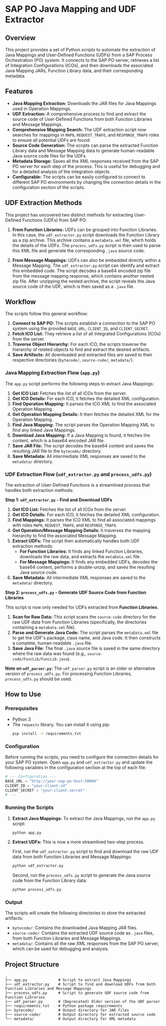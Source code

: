 # SAP PO Java Mapping and UDF Extractor

## Overview

This project provides a set of Python scripts to automate the extraction of Java Mappings and User-Defined Functions (UDFs) from a SAP Process Orchestration (PO) system. It connects to the SAP PO server, retrieves a list of Integration Configurations (ICOs), and then downloads the associated Java Mapping JARs, Function Library data, and their corresponding metadata.

## Features

*   **Java Mapping Extraction:** Downloads the JAR files for Java Mappings used in Operation Mappings.
*   **UDF Extraction:** A comprehensive process to find and extract the source code of User-Defined Functions from both Function Libraries and Message Mappings.
*   **Comprehensive Mapping Search:** The UDF extraction script now searches for mappings in `MAP0`, `REQUEST_TRAFO`, and `RESPONSE_TRAFO` roles to ensure all potential UDFs are found.
*   **Source Code Generation:** The scripts can parse the extracted Function Library data and Message Mapping data to generate human-readable Java source code files for the UDFs.
*   **Metadata Storage:** Saves all the XML responses received from the SAP PO server for each step of the process. This is useful for debugging and for a detailed analysis of the integration objects.
*   **Configurable:** The scripts can be easily configured to connect to different SAP PO environments by changing the connection details in the configuration section of the scripts.

## UDF Extraction Methods

This project has uncovered two distinct methods for extracting User-Defined Functions (UDFs) from SAP PO:

1.  **From Function Libraries:** UDFs can be grouped into Function Libraries. In this case, the `udf_extractor.py` script downloads the Function Library as a zip archive. This archive contains a `metaData.xml` file, which holds the details of the UDFs. The `process_udfs.py` script is then used to parse this XML file and generate the corresponding `.java` source code.

2.  **From Message Mappings:** UDFs can also be embedded directly within a Message Mapping. The `udf_extractor.py` script can identify and extract this embedded code. The script decodes a base64 encoded zip file from the message mapping response, which contains another nested zip file. After unzipping the nested archive, the script reveals the Java source code of the UDF, which is then saved as a `.java` file.

## Workflow

The scripts follow this general workflow:

1.  **Connect to SAP PO:** The scripts establish a connection to the SAP PO system using the provided `BASE_URL`, `CLIENT_ID`, and `CLIENT_SECRET`.
2.  **Fetch ICO List:** They retrieve a list of all Integrated Configurations (ICOs) from the server.
3.  **Traverse Object Hierarchy:** For each ICO, the scripts traverse the hierarchy of related objects to find and extract the desired artifacts.
4.  **Save Artifacts:** All downloaded and extracted files are saved to their respective directories (`bytecode/`, `source-code/`, `metadata/`).

### Java Mapping Extraction Flow (`app.py`)

The `app.py` script performs the following steps to extract Java Mappings:

1.  **Get ICO List:** Fetches the list of all ICOs from the server.
2.  **Get ICO Details:** For each ICO, it fetches the detailed XML configuration.
3.  **Find Operation Mapping:** It parses the ICO XML to find the associated Operation Mapping.
4.  **Get Operation Mapping Details:** It then fetches the detailed XML for the Operation Mapping.
5.  **Find Java Mapping:** The script parses the Operation Mapping XML to find any linked Java Mappings.
6.  **Download Java Mapping:** If a Java Mapping is found, it fetches the content, which is a base64 encoded JAR file.
7.  **Save JAR File:** The script decodes the base64 content and saves the resulting JAR file to the `bytecode/` directory.
8.  **Save Metadata:** All intermediate XML responses are saved to the `metadata/` directory.

### UDF Extraction Flow (`udf_extractor.py` and `process_udfs.py`)

The extraction of User-Defined Functions is a streamlined process that handles both extraction methods:

**Step 1: `udf_extractor.py` - Find and Download UDFs**

1.  **Get ICO List:** Fetches the list of all ICOs from the server.
2.  **Get ICO Details:** For each ICO, it fetches the detailed XML configuration.
3.  **Find Mappings:** It parses the ICO XML to find all associated mappings with roles `MAP0`, `REQUEST_TRAFO`, and `RESPONSE_TRAFO`.
4.  **Get Operation/Message Mapping Details:** It traverses the mapping hierarchy to find the associated Message Mapping.
5.  **Extract UDFs:** The script then automatically handles both UDF extraction methods:
    *   **For Function Libraries:** It finds any linked Function Libraries, downloads the raw data, and extracts the `metaData.xml` file.
    *   **For Message Mappings:** It finds any embedded UDFs, decodes the base64 content, performs a double-unzip, and saves the resulting Java source code.
6.  **Save Metadata:** All intermediate XML responses are saved to the `metadata/` directory.

**Step 2: `process_udfs.py` - Generate UDF Source Code from Function Libraries**

This script is now only needed for UDFs extracted from **Function Libraries**.

1.  **Scan for Raw Data:** This script scans the `source-code` directory for the raw UDF data from Function Libraries (specifically, the directories containing a `metaData.xml` file).
2.  **Parse and Generate Java Code:** The script parses the `metaData.xml` file to get the UDF's package, class name, and Java code. It then constructs a complete, human-readable `.java` file.
3.  **Save Java File:** The final `.java` source file is saved in the same directory where the raw data was found (e.g., `source-code/FuncLib/FuncLib.java`).

**Note on `udf_parser.py`:** The `udf_parser.py` script is an older or alternative version of `process_udfs.py`. For processing Function Libraries, `process_udfs.py` should be used.

## How to Use

### Prerequisites

*   Python 3
*   The `requests` library. You can install it using pip:
    ```bash
    pip install -r requirements.txt
    ```

### Configuration

Before running the scripts, you need to configure the connection details for your SAP PO system. Open `app.py` and `udf_extractor.py` and update the following variables in the configuration section at the top of each file:

```python
# --- Configuration ---
BASE_URL = "http://your-sap-po-host:50000"
CLIENT_ID = "your-client-id"
CLIENT_SECRET = "your-client-secret"
# ---
```

### Running the Scripts

1.  **Extract Java Mappings:**
    To extract the Java Mappings, run the `app.py` script:
    ```bash
    python app.py
    ```

2.  **Extract UDFs:**
    This is now a more streamlined two-step process.
    
    First, run the `udf_extractor.py` script to find and download the raw UDF data from both Function Libraries and Message Mappings:
    ```bash
    python udf_extractor.py
    ```
    
    Second, run the `process_udfs.py` script to generate the Java source code from the Function Library data:
    ```bash
    python process_udfs.py
    ```

### Output

The scripts will create the following directories to store the extracted artifacts:

*   `bytecode/`: Contains the downloaded Java Mapping JAR files.
*   `source-code/`: Contains the extracted UDF source code as `.java` files, from both Function Libraries and Message Mappings.
*   `metadata/`: Contains all the raw XML responses from the SAP PO server, which can be used for debugging and analysis.

## Project Structure

```
.
├── app.py              # Script to extract Java Mappings
├── udf_extractor.py    # Script to find and download UDFs from both Function Libraries and Message Mappings
├── process_udfs.py     # Script to generate UDF source code from Function Libraries
├── udf_parser.py       # (Deprecated) Older version of the UDF parser
├── requirements.txt    # Python package requirements
├── bytecode/           # Output directory for JAR files
├── source-code/        # Output directory for extracted source code
└── metadata/           # Output directory for XML metadata
```